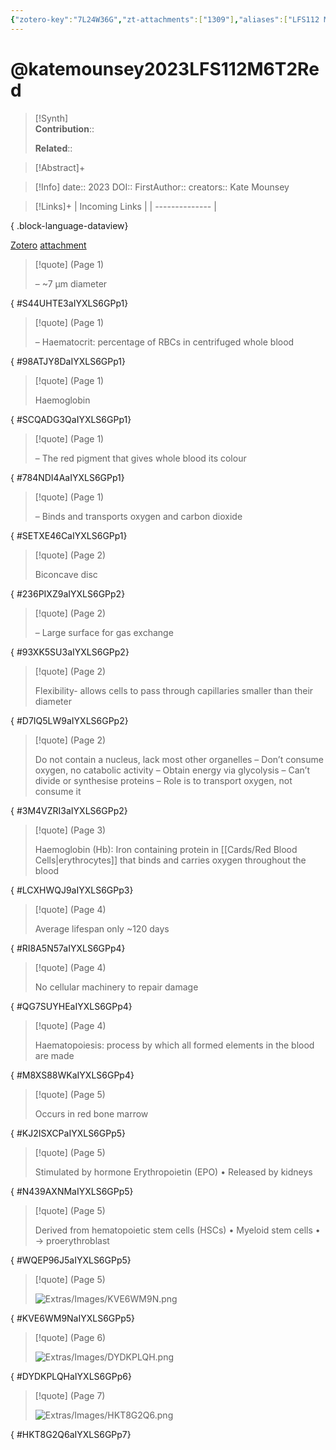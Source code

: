 ```yaml
---
{"zotero-key":"7L24W36G","zt-attachments":["1309"],"aliases":["LFS112 M6T2 Red blood cells + oxygen transport"],"keywords":null,"FirstAuthor":"[[ Kate Mounsey]]","tags":["source/video","Uni/LFS112"],"dg-publish":true,"permalink":"/sources/video/katemounsey2023-lfs-112-m6-t2-red/","dgPassFrontmatter":true}
---
```


# @katemounsey2023LFS112M6T2Red

>[!Synth]  
>**Contribution**::  
>  
>**Related**:: 
>  

> [!Abstract]+
> 

> [!Info]
> date:: 2023
> DOI:: 
> FirstAuthor:: 
> creators:: Kate Mounsey

> [!Links]+
>  | Incoming Links |
> | -------------- |
> 
{ .block-language-dataview}


[Zotero](zotero://select/library/items/7L24W36G) [attachment](file:///Users/nathanmaxwell/Zotero/storage/IYXLS6GP/2023-LFS112M6T2Red.pdf)

> [!quote] (Page 1)
> 
> – ~7 μm diameter
>
{ #S44UHTE3aIYXLS6GPp1}


> [!quote] (Page 1)
> 
> – Haematocrit: percentage of RBCs in centrifuged whole blood
>
{ #98ATJY8DaIYXLS6GPp1}


> [!quote] (Page 1)
> 
> Haemoglobin
>
{ #SCQADG3QaIYXLS6GPp1}


> [!quote] (Page 1)
> 
> – The red pigment that gives whole blood its colour
>
{ #784NDI4AaIYXLS6GPp1}


> [!quote] (Page 1)
> 
> – Binds and transports oxygen and carbon dioxide
>
{ #SETXE46CaIYXLS6GPp1}


> [!quote] (Page 2)
> 
> Biconcave disc
>
{ #236PIXZ9aIYXLS6GPp2}


> [!quote] (Page 2)
> 
> – Large surface for gas exchange
>
{ #93XK5SU3aIYXLS6GPp2}


> [!quote] (Page 2)
> 
> Flexibility- allows cells to pass through capillaries smaller than their diameter
>
{ #D7IQ5LW9aIYXLS6GPp2}


> [!quote] (Page 2)
> 
> Do not contain a nucleus, lack most other organelles – Don’t consume oxygen, no catabolic activity – Obtain energy via glycolysis – Can’t divide or synthesise proteins – Role is to transport oxygen, not consume it
>
{ #3M4VZRI3aIYXLS6GPp2}


> [!quote] (Page 3)
> 
> Haemoglobin (Hb): Iron containing protein in [[Cards/Red Blood Cells\|erythrocytes]] that binds and carries oxygen throughout the blood
>
{ #LCXHWQJ9aIYXLS6GPp3}


> [!quote] (Page 4)
> 
> Average lifespan only ~120 days
>
{ #RI8A5N57aIYXLS6GPp4}


> [!quote] (Page 4)
> 
> No cellular machinery to repair damage
>
{ #QG7SUYHEaIYXLS6GPp4}


> [!quote] (Page 4)
> 
> Haematopoiesis: process by which all formed elements in the blood are made
>
{ #M8XS88WKaIYXLS6GPp4}


> [!quote] (Page 5)
> 
> Occurs in red bone marrow
>
{ #KJ2ISXCPaIYXLS6GPp5}


> [!quote] (Page 5)
> 
> Stimulated by hormone Erythropoietin (EPO) • Released by kidneys
>
{ #N439AXNMaIYXLS6GPp5}


> [!quote] (Page 5)
> 
> Derived from hematopoietic stem cells (HSCs) • Myeloid stem cells • → proerythroblast
>
{ #WQEP96J5aIYXLS6GPp5}


> [!quote] (Page 5)
> 
> ![Extras/Images/KVE6WM9N.png](/img/user/Extras/Images/KVE6WM9N.png)
>
{ #KVE6WM9NaIYXLS6GPp5}


> [!quote] (Page 6)
> 
> ![Extras/Images/DYDKPLQH.png](/img/user/Extras/Images/DYDKPLQH.png)
>
{ #DYDKPLQHaIYXLS6GPp6}


> [!quote] (Page 7)
> 
> ![Extras/Images/HKT8G2Q6.png](/img/user/Extras/Images/HKT8G2Q6.png)
>
{ #HKT8G2Q6aIYXLS6GPp7}

